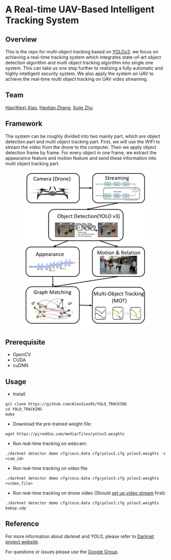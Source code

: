 # A Real-time UAV-Based Intelligent Tracking System #


## Overview

This is the repo for multi-object tracking based on [YOLOv3](https://pjreddie.com/darknet/yolo/). we focus on achieving a real-time tracking system which integrates state-of-art object detection algorithm and multi object tracking algorithm into single one system. This can take us one step further to realizing a fully automatic and highly intelligent security system. We also apply the system on UAV to achieve the real-time multi object tracking on UAV video streaming.


## Team
[Hao(Alex) Xiao](https://github.com/AlexXiao95), [Haotian Zhang](https://github.com/Haotian-Zhang), [Sujie Zhu](https://github.com/SujieZhu)

## Framework
The system can be roughly divided into two mainly part, which are object detection part and multi object tracking part. First, we will use the WIFI to stream the video from the drone to the computer. Then we apply object detection frame by frame. For every object in one frame, we extract the appearance feature and motion feature and send these information into multi object tracking part.

<div  align="center"> 
<img src="data/framework.png", width="400">
</div>


## Prerequisite
* OpenCV
* CUDA
* cuDNN


## Usage

* Install

```
git clone https://github.com/AlexXiao95/YOLO_TRACKING
cd YOLO_TRACKING
make
```

* Download the pre-trained weight file:

```
wget https://pjreddie.com/media/files/yolov3.weights
```

* Run real-time tracking on webcam:

```
./darknet detector demo cfg/coco.data cfg/yolov3.cfg yolov3.weights -c <cam_id>
```

* Run real-time tracking on video file:

```
./darknet detector demo cfg/coco.data cfg/yolov3.cfg yolov3.weights <video_file>
```

* Run real-time tracking on drone video (Should [set up video stream](https://github.com/Parrot-Developers/application_notes/blob/master/BebopStreamVLC/README.md) first):

```
./darknet detector demo cfg/coco.data cfg/yolov3.cfg yolov3.weights bebop.sdp
```

## Reference

For more information about darknet and YOLO, please refer to [Darknet project website](http://pjreddie.com/darknet).

For questions or issues please use the [Google Group](https://groups.google.com/forum/#!forum/darknet).
